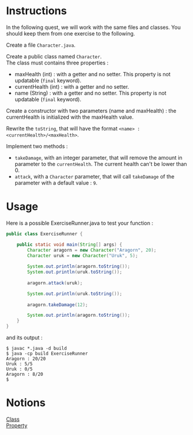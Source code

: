 # Instructions

In the following quest, we will work with the same files and classes. You should keep them from one exercise to the following.

Create a file `Character.java`.

Create a public class named `Character`.  
The class must contains three properties : 
* maxHealth (int) : with a getter and no setter. This property is not updatable (`final` keyword).
* currentHealth (int) : with a getter and no setter.
* name (String) : with a getter and no setter. This property is not updatable (`final` keyword).

Create a constructor with two parameters (name and maxHealth) : the currentHealth is initialized with the maxHealth value.

Rewrite the `toString`, that will have the format `<name> : <currentHealth>/<maxHealth>`.

Implement two methods : 
* `takeDamage`, with an integer parameter, that will remove the amount in parameter to the `currentHealth`. The current health can't be lower than 0.
* `attack`, with a `Character` parameter, that will call `takeDamage` of the parameter with a default value : `9`.

# Usage

Here is a possible ExerciseRunner.java to test your function :

```java
public class ExerciseRunner {

    public static void main(String[] args) {
        Character aragorn = new Character("Aragorn", 20);
        Character uruk = new Character("Uruk", 5);
        
        System.out.println(aragorn.toString());
        System.out.println(uruk.toString());
        
        aragorn.attack(uruk);

        System.out.println(uruk.toString());
        
        aragorn.takeDamage(12);

        System.out.println(aragorn.toString());
    }
}
```

and its output :
```shell
$ javac *.java -d build
$ java -cp build ExerciseRunner 
Aragorn : 20/20
Uruk : 5/5
Uruk : 0/5
Aragorn : 8/20
$ 
```

# Notions
[Class](https://docs.oracle.com/javase/tutorial/java/javaOO/classdecl.html)  
[Property](https://docs.oracle.com/javase/tutorial/java/javaOO/variables.html)  